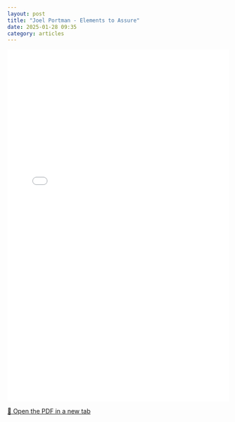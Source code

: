 ```yaml
---
layout: post
title: "Joel Portman - Elements to Assure"
date: 2025-01-28 09:35
category: articles
---
```


<iframe 
    src="{{ '/assets/articles/Joel-Portman-Elements-to-Assure.pdf' | relative_url }}" 
    width="100%" 
    height="800px" 
    style="border: none;">
</iframe>

<p>
    <a href="{{ '/assets/articles/Joel-Portman-Elements-to-Assure.pdf' | relative_url }}" target="_blank">
        📄 Open the PDF in a new tab
    </a>
</p>
